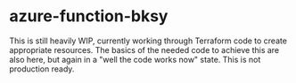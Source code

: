 # azure-function-bksy

This is still heavily WIP, currently working through Terraform code to create appropriate resources. The basics of the needed code to achieve this are also here, but again in a "well the code works now" state. This is not production ready.
